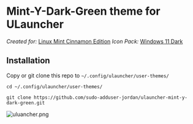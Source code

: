 # Mint-Y-Dark-Green theme for ULauncher

_Created for:_ [Linux Mint Cinnamon Edition](https://www.linuxmint.com/download.php)
_Icon Pack:_ [Windows 11 Dark ](https://www.cinnamon-look.org/p/2106379/)

## Installation

Copy or git clone this repo to `~/.config/ulauncher/user-themes/`

```
cd ~/.config/ulauncher/user-themes/
```

```
git clone https://github.com/sudo-adduser-jordan/ulauncher-mint-y-dark-green.git 
```
![uluancher.png](https://github.com/sudo-adduser-jordan/ulauncher-mint-y-dark-green/blob/main/ulauncher.png)
